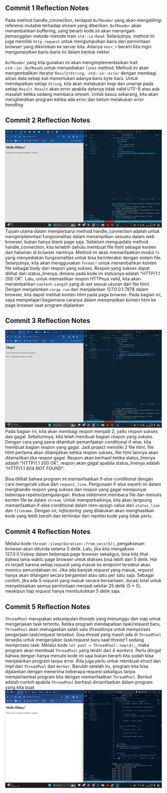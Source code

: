 ## Commit 1 Reflection Notes
Pada method handle_connection, terdapat `BufReader` yang akan mengelilingi referensi mutable terhadap stream yang diberikan. `BufReader` akan menambahkan buffering, yang berarti kode ini akan menangani pemanggilan metode-metode train `std::io:Read`. Selanjutnya, method ini juga memiliki `http_request` untuk mengumpulkan baris dari permintaan browser yang dikirimkan ke server kita. Adanya `Vec<_>` berarti kita ingin mengumpulkan baris-baris ini dalam bentuk vektor. 
<br>
<br>
`BufReader` yang kita gunakan ini akan mengimplementasikan trait `std::io::BufRead1` untuk menyediakan `lines` method. Method ini akan mengembalikan iterator `Result<String, std::io::error` dengan membagi aliran data setiap kali menemukan adanya baris byte baru. Untuk mendapatkan setiap `String`, kita akan melakukan *map* dan *unwrap* pada setiap `Result`. `Result` akan error apabila datanya tidak valid UTF-8 atau ada masalah ketika sedang membaca *stream*. Untuk kasus sekarang, kita akan menghentikan program ketika ada error dan belum melakukan *error handling*

## Commit 2 Reflection Notes
![Commit 2 screen capture](/assets/images/commit2.png)
Tujuan utama dalam memperbarui method handle_connection adalah untuk mengimplemntasi fungsionalitas dalam menampilkan sesuatu dalam web browser, bukan hanya blank page saja. Sebelum mengupdate method handle_connection, kita terlebih dahulu membuat file html sebagai konten dari halaman di browser nantinya. Method ini akan memanfaatkan modul `fs` yang menyediakan fungsionalitas untuk bisa berinteraksi dengan sistem file. Selanjutnya, kita akan menggunakan `format!` untuk menambahkan konten file sebagai body dari respon yang sukses. Respon yang sukses dapat dilihat dari status_linenya, dimana pada kode ini statusnya adalah "HTTP/1.1 200 OK". Lalu, untuk memastikan respon HTTPnya valid, kita akan menambahkan `Content-Length` yang di-set sesuai ukuran dari file html. Dengan menjalankan `cargo run` dan menjalankan 127.0.0.1:7878 dalam browser, kita dapat melihat konten html pada page browser. Pada bagian ini, saya mempelajari bagaimana caranya dalam menampilkan konten html ke page browser saat program dijalankan

## Commit 3 Reflection Notes
![Commit 3 screen capture](/assets/images/commit3.png)
Pada bagian ini, kita akan membagi respon menjadi 2, yaitu respon sukses dan gagal. Sebelumnya, kita telah membuat bagian respon yang sukses. Dengan cara yang sama ditambah pemanfaatan conditional if-else, kita membuat bagian respon yang gagal. Jadi project memiliki 2 file html, file html pertama akan ditampilkan ketika respon sukses, file html lainnya akan ditampilkan jika respon gagal. Respon akan berhasil ketika status_linenya adalah "HTTP/1.1 200 OK", respon akan gagal apabila status_linenya adalah "HTTP/1.1 404 NOT FOUND". 
<br>
<br>
Bisa dilihat bahwa program ini memanfaatkan if-else conditional dengan cara mengecek value dari `request_line`. Pengunaan if-else seperti ini dalam menghandle respon yang sukses dan respon yang gagal mempunyai beberapa repetisi/pengulangan. Kedua statement membaca file dan menulis konten file ke dalam `stream`. Untuk memperbaikinya, kita akan langsung memanfaatkan if-else conditional dalam men-assign value dari `status_line` dan `filename`. Dengan ini, *refactoring* yang dilakukan akan menghasilkan kode yang lebih bersih dan terhindar dari repetisi kode yang tidak perlu.

## Commit 4 Reflection Notes
Melalui kode `thread::sleep(Duration::from_secs(5))`, pengaksesan browser akan ditunda selama 5 detik. Lalu, jika kita mengakses 127.0.0.1/sleep dalam beberapa page browser sekaligus, bisa kita lihat bahwa lama waktu page browser untuk diakses bisa lebih dari 5 detik. Hal ini terjadi karena setiap *request* yang masuk ke endpoint tersebut akan memicu penundahaan ini. Jika ada banyak *request* yang masuk, *request* hanya akan ditangani secara bergantian atau satu per satu saja. Sebagai contoh, jika ada 5 *request* yang masuk secara bersamaan, durasi total untuk menyelesaikan semua permintaan menjadi sekitar 25 detik (5 * 5), meskipun tiap *request* hanya membutuhkan 5 detik saja. 

## Commit 5 Reflection Notes
`ThreadPool` merupakan sekumpulan *threads* yang menunggu dan siap untuk mengerjakan task tertentu. Ketika program mendapatkan task/request baru, `ThreadPool` akan menugaskan salah satu *threads*nya untuk memproses pengerjaan task/request tersebut. Sisa *thread* yang masih ada di `ThreadPool` tersedia untuk mengerjakan task/request baru saat *thread* 1 sedang memproses task. Melalui kode `let pool = ThreadPool::new(4);`, maka program akan membuat `ThreadPool` yang terdiri dari 4 *workers*. Perlu diingat bahwa dengan hanya menulis kode ini saja bukan berarti kita sudah bisa menjalankan program tanpa error. Kita juga perlu untuk membuat *struct* dan *impl* dari `ThreadPool` dan `Worker`. Barulah setelah itu, program kita bisa dijalankan dengan menerima beberapa request sekaligus tanpa memperlambat program kita dengan memanfaatkan `ThreadPool`. Berikut adalah contoh apabila `ThreadPool` berhasil dimanfaatkan dalam program yang kita buat
![Commit 3 screen capture](/assets/images/commit5.png)
